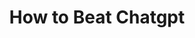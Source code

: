 ---
title: "How to Beat Chatgpt"
slug: "how-to-beat-chatgpt"
draft: false
is_upcoming: false
event_date: "2023-10-26"
image: "img/rotational-gophercon.jpg"
name: "How to Beat ChatGPT: Build Your Own Domain-specific LLM"
description: "Learn how to create your own domain-specific LLM."
events: ['Tutorial']
registration_link:
call_to_action:
video_link: https://www.youtube.com/embed/LauDmOwqhus?si=Kl6Llsm_r8s7YFTC
audio_link:
categories: ['Video']
presenters: ['Prema Roman']
topics: ['LLM', 'ChatGPT']
---